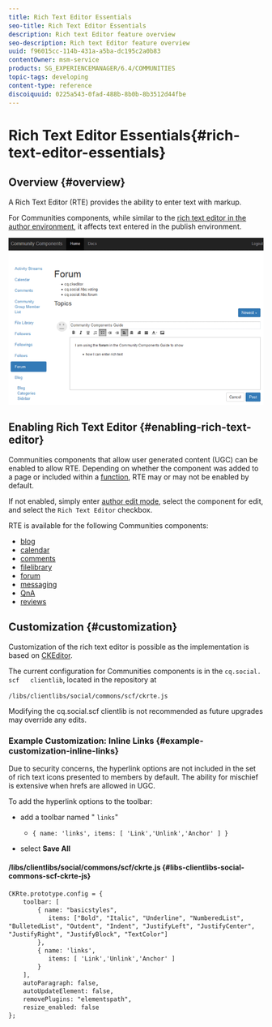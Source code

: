 ```yaml
---
title: Rich Text Editor Essentials
seo-title: Rich Text Editor Essentials
description: Rich text Editor feature overview
seo-description: Rich text Editor feature overview
uuid: f96015cc-114b-431a-a5ba-dc195c2a0b83
contentOwner: msm-service
products: SG_EXPERIENCEMANAGER/6.4/COMMUNITIES
topic-tags: developing
content-type: reference
discoiquuid: 0225a543-0fad-488b-8b0b-8b3512d44fbe
---
```


# Rich Text Editor Essentials{#rich-text-editor-essentials}

## Overview {#overview}

A Rich Text Editor (RTE) provides the ability to enter text with markup.

For Communities components, while similar to the [rich text editor in the author environment](../../sites/authoring/using/rich-text-editor.md), it affects text entered in the publish environment.

![](assets/chlimage_1-410.png) 

## Enabling Rich Text Editor {#enabling-rich-text-editor}

Communities components that allow user generated content (UGC) can be enabled to allow RTE. Depending on whether the component was added to a page or included within a [function](../../communities/using/functions.md), RTE may or may not be enabled by default.

If not enabled, simply enter [author edit mode](../../communities/using/sites-console.md#authoring-site-content), select the component for edit, and select the `Rich Text Editor` checkbox.

RTE is available for the following Communities components:

* [blog](../../communities/using/blog-feature.md)
* [calendar](../../communities/using/calendar.md)
* [comments](../../communities/using/comments.md)
* [filelibrary](../../communities/using/file-library.md)
* [forum](../../communities/using/forum.md)
* [messaging](../../communities/using/configure-messaging.md)
* [QnA](../../communities/using/working-with-qna.md)
* [reviews](../../communities/using/reviews.md)

## Customization {#customization}

Customization of the rich text editor is possible as the implementation is based on [CKEditor](http://www.ckeditor.com/).

The current configuration for Communities components is in the `cq.social.  scf   clientlib`, located in the repository at

`/libs/clientlibs/social/commons/scf/ckrte.js`

Modifying the cq.social.scf clientlib is not recommended as future upgrades may override any edits.

### Example Customization: Inline Links {#example-customization-inline-links}

Due to security concerns, the hyperlink options are not included in the set of rich text icons presented to members by default. The ability for mischief is extensive when hrefs are allowed in UGC.

To add the hyperlink options to the toolbar:

* add a toolbar named " `links`"

    * `{ name: 'links', items: [ 'Link','Unlink','Anchor' ] }`

* select **Save All**

#### /libs/clientlibs/social/commons/scf/ckrte.js {#libs-clientlibs-social-commons-scf-ckrte-js}

```
CKRte.prototype.config = {
    toolbar: [
        { name: "basicstyles",
           items: ["Bold", "Italic", "Underline", "NumberedList", "BulletedList", "Outdent", "Indent", "JustifyLeft", "JustifyCenter", "JustifyRight", "JustifyBlock", "TextColor"]
        },
        { name: 'links', 
           items: [ 'Link','Unlink','Anchor' ] 
        }
    ],
    autoParagraph: false,
    autoUpdateElement: false,
    removePlugins: "elementspath",
    resize_enabled: false
};
```

